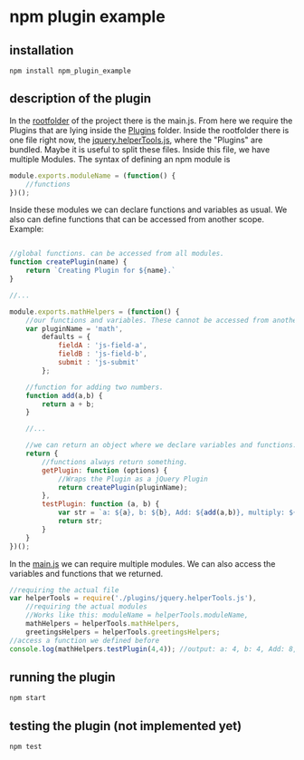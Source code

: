 # npm plugin example
## installation
`npm install npm_plugin_example` 
## description of the plugin
In the [rootfolder](.) of the project there is the main.js. From here we require the Plugins that are lying inside the [Plugins](./plugins) folder. Inside the rootfolder there is one file right now, the [jquery.helperTools.js](./plugins/jquery.helperTools.js), where the "Plugins" are bundled. Maybe it is useful to split these files. Inside this file, we have multiple Modules. The syntax of defining an npm module is
```javascript
module.exports.moduleName = (function() {
	//functions
})();
```
Inside these modules we can declare functions and variables as usual. We also can define functions that can be accessed from another scope. Example:
```javascript

//global functions. can be accessed from all modules.
function createPlugin(name) {
	return `Creating Plugin for ${name}.`
}

//...

module.exports.mathHelpers = (function() {
	//our functions and variables. These cannot be accessed from another scope
	var pluginName = 'math',
		defaults = {
			fieldA : 'js-field-a',
			fieldB : 'js-field-b',
			submit : 'js-submit'
		};

	//function for adding two numbers.
	function add(a,b) {
		return a + b;
	}

	//...

	//we can return an object where we declare variables and functions. those functions can be accessed from another scope.
	return {
		//functions always return something.
		getPlugin: function (options) {
			//Wraps the Plugin as a jQuery Plugin
			return createPlugin(pluginName);
		},
		testPlugin: function (a, b) {
			var str = `a: ${a}, b: ${b}, Add: ${add(a,b)}, multiply: ${multiply(a,b)}, sqrt1: ${sqrt(a)}, sqrt2: ${sqrt(b)}`;
			return str;
		}
	}
})();
```
In the [main.js](./main.js) we can require multiple modules. We can also access the variables and functions that we returned.
```javascript
//requiring the actual file
var helperTools = require('./plugins/jquery.helperTools.js'),
	//requiring the actual modules
	//Works like this: moduleName = helperTools.moduleName,
	mathHelpers = helperTools.mathHelpers,
	greetingsHelpers = helperTools.greetingsHelpers;
//access a function we defined before
console.log(mathHelpers.testPlugin(4,4)); //output: a: 4, b: 4, Add: 8, multiply: 16, sqrt1: 2, sqrt2: 2
```
## running the plugin
`npm start`
## testing the plugin (not implemented yet)
`npm test`
